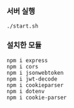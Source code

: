 ### 서버 실행
```
./start.sh
```

### 설치한 모듈
```
npm i express
npm i cors
npm i jsonwebtoken
npm i jwt-decode
npm i cookieparser
npm i dotenv
npm i cookie-parser
```